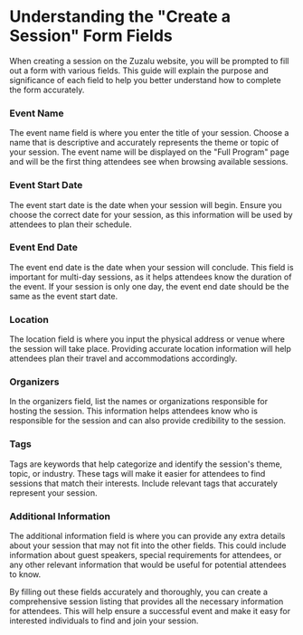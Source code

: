 # Understanding the "Create a Session" Form Fields

When creating a session on the Zuzalu website, you will be prompted to fill out a form with various fields. This guide will explain the purpose and significance of each field to help you better understand how to complete the form accurately.

### Event Name

The event name field is where you enter the title of your session. Choose a name that is descriptive and accurately represents the theme or topic of your session. The event name will be displayed on the "Full Program" page and will be the first thing attendees see when browsing available sessions.

### Event Start Date

The event start date is the date when your session will begin. Ensure you choose the correct date for your session, as this information will be used by attendees to plan their schedule.

### Event End Date

The event end date is the date when your session will conclude. This field is important for multi-day sessions, as it helps attendees know the duration of the event. If your session is only one day, the event end date should be the same as the event start date.

### Location

The location field is where you input the physical address or venue where the session will take place. Providing accurate location information will help attendees plan their travel and accommodations accordingly.

### Organizers

In the organizers field, list the names or organizations responsible for hosting the session. This information helps attendees know who is responsible for the session and can also provide credibility to the session.

### Tags

Tags are keywords that help categorize and identify the session's theme, topic, or industry. These tags will make it easier for attendees to find sessions that match their interests. Include relevant tags that accurately represent your session.

### Additional Information

The additional information field is where you can provide any extra details about your session that may not fit into the other fields. This could include information about guest speakers, special requirements for attendees, or any other relevant information that would be useful for potential attendees to know.

By filling out these fields accurately and thoroughly, you can create a comprehensive session listing that provides all the necessary information for attendees. This will help ensure a successful event and make it easy for interested individuals to find and join your session.
